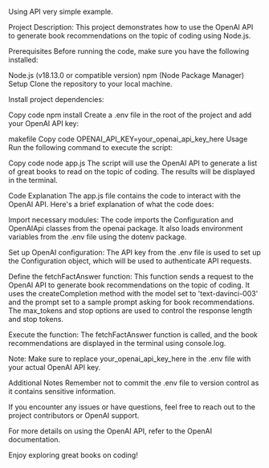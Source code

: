 Using API very simple example.

Project Description: This project demonstrates how to use the OpenAI API to generate book recommendations on the topic of coding using Node.js.

Prerequisites
Before running the code, make sure you have the following installed:

Node.js (v18.13.0 or compatible version)
npm (Node Package Manager)
Setup
Clone the repository to your local machine.

Install project dependencies:

Copy code
npm install
Create a .env file in the root of the project and add your OpenAI API key:

makefile
Copy code
OPENAI_API_KEY=your_openai_api_key_here
Usage
Run the following command to execute the script:

Copy code
node app.js
The script will use the OpenAI API to generate a list of great books to read on the topic of coding. The results will be displayed in the terminal.

Code Explanation
The app.js file contains the code to interact with the OpenAI API. Here's a brief explanation of what the code does:

Import necessary modules: The code imports the Configuration and OpenAIApi classes from the openai package. It also loads environment variables from the .env file using the dotenv package.

Set up OpenAI configuration: The API key from the .env file is used to set up the Configuration object, which will be used to authenticate API requests.

Define the fetchFactAnswer function: This function sends a request to the OpenAI API to generate book recommendations on the topic of coding. It uses the createCompletion method with the model set to 'text-davinci-003' and the prompt set to a sample prompt asking for book recommendations. The max_tokens and stop options are used to control the response length and stop tokens.

Execute the function: The fetchFactAnswer function is called, and the book recommendations are displayed in the terminal using console.log.

Note: Make sure to replace your_openai_api_key_here in the .env file with your actual OpenAI API key.

Additional Notes
Remember not to commit the .env file to version control as it contains sensitive information.

If you encounter any issues or have questions, feel free to reach out to the project contributors or OpenAI support.

For more details on using the OpenAI API, refer to the OpenAI documentation.

Enjoy exploring great books on coding!